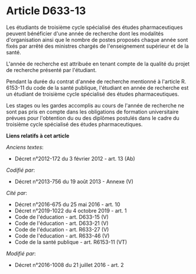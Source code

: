 # Article D633-13

Les étudiants de troisième cycle spécialisé des études pharmaceutiques peuvent bénéficier d'une année de recherche dont les
modalités d'organisation ainsi que le nombre de postes proposés chaque année sont fixés par arrêté des ministres chargés de
l'enseignement supérieur et de la santé. 

L'année de recherche est attribuée en tenant compte de la qualité du projet de recherche présenté par l'étudiant. 

Pendant la durée du contrat d'année de recherche mentionné à l'article R. 6153-11 du code de la santé publique, l'étudiant en
année de recherche est un étudiant de troisième cycle spécialisé des études pharmaceutiques. 

Les stages ou les gardes accomplis au cours de l'année de recherche ne sont pas pris en compte dans les obligations de
formation universitaire prévues pour l'obtention du ou des diplômes postulés dans le cadre du troisième cycle spécialisé des
études pharmaceutiques.

**Liens relatifs à cet article**

_Anciens textes_:

  - Décret n°2012-172 du 3 février 2012 - art. 13 (Ab)

_Codifié par_:

  - Décret n°2013-756 du 19 août 2013 -  Annexe (V)

_Cité par_:

  - Décret n°2016-675 du 25 mai 2016 - art. 10
  - Décret n°2019-1022 du 4 octobre 2019 - art. 1
  - Code de l'éducation - art. D633-15 (V)
  - Code de l'éducation - art. D633-21 (V)
  - Code de l'éducation - art. R633-27 (V)
  - Code de l'éducation - art. R633-46 (V)
  - Code de la santé publique - art. R6153-11 (VT)

_Modifié par_:

  - Décret n°2016-1008 du 21 juillet 2016 - art. 2
